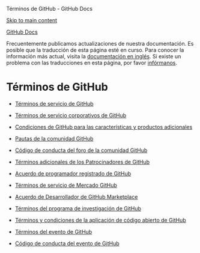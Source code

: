 Términos de GitHub - GitHub Docs

[Skip to main content](#main-content)

[](/es)[GitHub Docs](/es)

Frecuentemente publicamos actualizaciones de nuestra documentación. Es posible que la traducción de esta página esté en curso. Para conocer la información más actual, visita la [documentación en inglés](/en). Si existe un problema con las traducciones en esta página, por favor [infórmanos](https://github.com/contact?form[subject]=translation%20issue%20on%20docs.github.com&form[comments]=).

Términos de GitHub
==========

* [Términos de servicio de GitHub](/es/site-policy/github-terms/github-terms-of-service)

* [Términos de servicio corporativos de GitHub](/es/site-policy/github-terms/github-corporate-terms-of-service)

* [Condiciones de GitHub para las características y productos adicionales](/es/site-policy/github-terms/github-terms-for-additional-products-and-features)

* [Pautas de la comunidad GitHub](/es/site-policy/github-terms/github-community-guidelines)

* [Código de conducta del foro de la comunidad GitHub](/es/site-policy/github-terms/github-community-forum-code-of-conduct)

* [Términos adicionales de los Patrocinadores de GitHub](/es/site-policy/github-terms/github-sponsors-additional-terms)

* [Acuerdo de programador registrado de GitHub](/es/site-policy/github-terms/github-registered-developer-agreement)

* [Términos de servicio de Mercado GitHub](/es/site-policy/github-terms/github-marketplace-terms-of-service)

* [Acuerdo de Desarrollador de GitHub Marketplace](/es/site-policy/github-terms/github-marketplace-developer-agreement)

* [Términos del programa de investigación de GitHub](/es/site-policy/github-terms/github-research-program-terms)

* [Términos y condiciones de la aplicación de código abierto de GitHub](/es/site-policy/github-terms/github-open-source-applications-terms-and-conditions)

* [Términos del evento de GitHub](/es/site-policy/github-terms/github-event-terms)

* [Código de conducta del evento de GitHub](/es/site-policy/github-terms/github-event-code-of-conduct)
